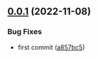 ## [0.0.1](https://github.com/maxmilhas/winston-context-logger-open-telemetry/compare/v0.0.0...v0.0.1) (2022-11-08)


### Bug Fixes

* first commit ([a857bc5](https://github.com/maxmilhas/winston-context-logger-open-telemetry/commit/a857bc5a31e5859ec809e0ebc399765338f741ae))
